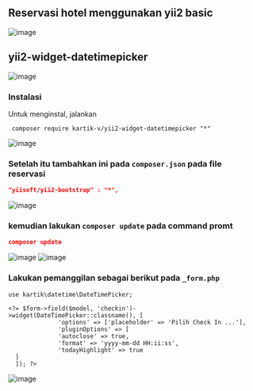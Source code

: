 
## <a name="dat-design-api"></a> Reservasi hotel menggunakan yii2 basic

![image](https://user-images.githubusercontent.com/79428814/155652094-d69c2daf-1d97-4898-9292-4c392f3a498e.png)

## <a name="dat-design-api">yii2-widget-datetimepicker 

![image](https://user-images.githubusercontent.com/79428814/155655377-5c9d02c6-3bc8-4260-a425-cfa562108c9b.png)
	
### Instalasi	
Untuk menginstal, jalankan 
  
```shell
 composer require kartik-v/yii2-widget-datetimepicker "*"
```

![image](https://user-images.githubusercontent.com/79428814/155654143-3a60d466-c656-41b8-9ad3-399358c80382.png)

### Setelah itu tambahkan ini pada `composer.json` pada file reservasi
  
```json
"yiisoft/yii2-bootstrap" : "*",  
```
  
  ![image](https://user-images.githubusercontent.com/79428814/155654222-64cb389b-a684-433e-bc5a-c196df48ed66.png)

### kemudian lakukan `composer update` pada command promt
```json
composer update  
```
  ![image](https://user-images.githubusercontent.com/79428814/155654866-0615bbaa-3dc7-4ccf-8ca3-ef5eafe256c0.png)
![image](https://user-images.githubusercontent.com/79428814/155654888-18533188-c01c-4733-92a8-b9e36f4fd41c.png)

### Lakukan pemanggilan sebagai berikut pada `_form.php`
  
  ```shell
  use kartik\datetime\DateTimePicker;
  
  <?= $form->field($model, 'checkin')->widget(DateTimePicker::classname(), [ 
				'options' => ['placeholder' => 'Pilih Check In ...'], 
				'pluginOptions' => [ 
				'autoclose' => true, 
				'format' => 'yyyy-mm-dd HH:ii:ss', 
				'todayHighlight' => true
	] 
	]); ?>
  ```
  
![image](https://user-images.githubusercontent.com/79428814/155655189-4148db62-ff8b-45ef-af94-303ae7b7f4fa.png)



